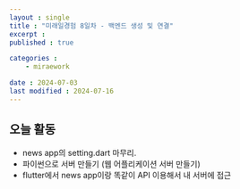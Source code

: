 ```yaml
---
layout : single
title : "미래일경험 8일차 - 백엔드 생성 및 연결"
excerpt :
published : true

categories : 
    - miraework

date : 2024-07-03
last modified : 2024-07-16
---
```

## 오늘 활동 
+ news app의 setting.dart 마무리. 
+ 파이썬으로 서버 만들기 (웹 어플리케이션 서버 만들기)
+ flutter에서 news app이랑 똑같이 API 이용해서 내 서버에 접근